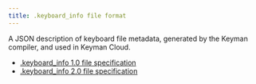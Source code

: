 ```yaml
---
title: .keyboard_info file format
---
```


A JSON description of keyboard file metadata, generated by the 
Keyman compiler, and used in Keyman Cloud.

* [.keyboard_info 1.0 file specification](1.0/)
* [.keyboard_info 2.0 file specification](2.0/)
